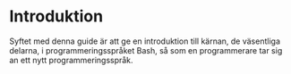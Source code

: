 ---
...
Introduktion
==================================

Syftet med denna guide är att ge en introduktion till kärnan, de väsentliga delarna, i programmeringsspråket Bash, så som en programmerare tar sig an ett nytt programmeringsspråk.
